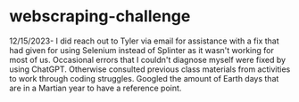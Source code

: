 # webscraping-challenge
12/15/2023- I did reach out to Tyler via email for assistance with a fix that had given for using Selenium instead of Splinter as it wasn't working for most of us.
Occasional errors that I couldn't diagnose myself were fixed by using ChatGPT. 
Otherwise consulted previous class materials from activities to work through coding struggles. 
Googled the amount of Earth days that are in a Martian year to have a reference point. 
